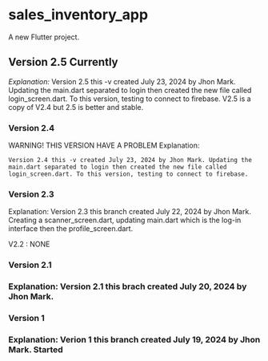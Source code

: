 # sales_inventory_app

A new Flutter project.

<h2>Version 2.5 Currently</h2> 

<i>Explanation:</i> 
    Version 2.5 this -v created July 23, 2024 by Jhon Mark. Updating the main.dart separated to login then created the new file called login_screen.dart. To this version, testing to connect to firebase. V2.5 is a copy of V2.4 but 2.5 is better and stable. 



<h3>Version 2.4</h3> WARNING! THIS VERSION HAVE A PROBLEM 
Explanation: 

    Version 2.4 this -v created July 23, 2024 by Jhon Mark. Updating the main.dart separated to login then created the new file called login_screen.dart. To this version, testing to connect to firebase. 



<h3>Version 2.3</h3> 
Explanation:  
    Version 2.3 this branch created July 22, 2024 by Jhon Mark. Creating a scanner_screen.dart, updating main.dart which is the log-in interface then the profile_screen.dart. 


V2.2 : NONE


<h3>Version 2.1<h3>
Explanation: 
    Version 2.1 this brach created July 20, 2024 by Jhon Mark. 


<h3>Version 1<h3>
Explanation: 
    Verion 1 this branch created July 19, 2024 by Jhon Mark. Started 
